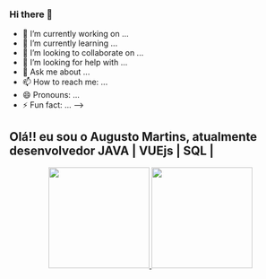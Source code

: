 ### Hi there 👋

- 🔭 I’m currently working on ...
- 🌱 I’m currently learning ...
- 👯 I’m looking to collaborate on ...
- 🤔 I’m looking for help with ...
- 💬 Ask me about ...
- 📫 How to reach me: ...
- 😄 Pronouns: ...
- ⚡ Fun fact: ...
-->

## Olá!! eu sou o Augusto Martins, atualmente desenvolvedor JAVA | VUEjs | SQL |
<div align="center">
  <a href="https://github.com/Siegrfield">
  <img height="180em" src="https://github-readme-stats.vercel.app/api?username=Siegrfield&show_icons=true&theme=dracula&include_all_commits=true&count_private=true"/>
  <img height="180em" src="https://github-readme-stats.vercel.app/api/top-langs/?username=Siegrfield&layout=compact&langs_count=7&theme=dracula"/>
</div>
